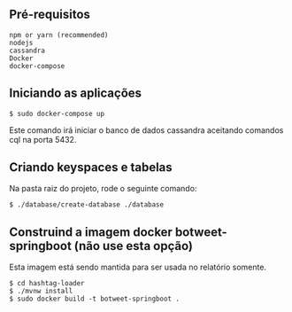 ## Pré-requisitos
```
npm or yarn (recommended)
nodejs
cassandra
Docker
docker-compose
```

## Iniciando as aplicações
```
$ sudo docker-compose up
```
Este comando irá iniciar o banco de dados cassandra aceitando comandos cql na porta 5432.

## Criando keyspaces e tabelas
Na pasta raiz do projeto, rode o seguinte comando:
```
$ ./database/create-database ./database
```


## Construind a imagem docker botweet-springboot (não use esta opção)
Esta imagem está sendo mantida para ser usada no relatório somente.
```
$ cd hashtag-loader
$ ./mvnw install
$ sudo docker build -t botweet-springboot .
```
